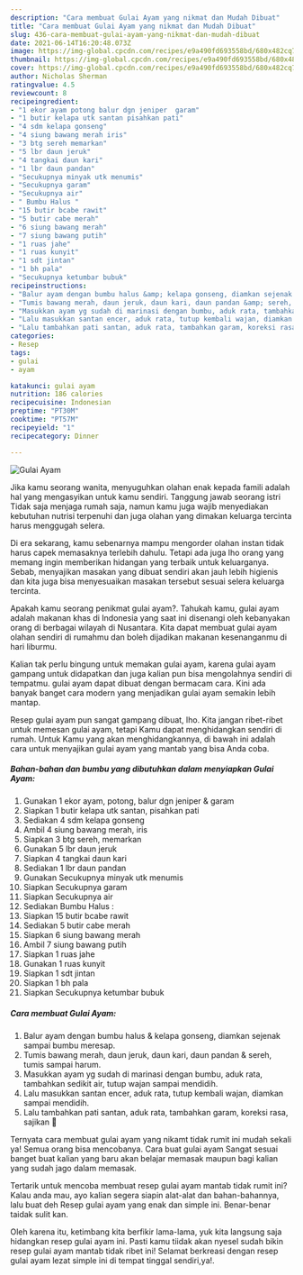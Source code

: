 ```yaml
---
description: "Cara membuat Gulai Ayam yang nikmat dan Mudah Dibuat"
title: "Cara membuat Gulai Ayam yang nikmat dan Mudah Dibuat"
slug: 436-cara-membuat-gulai-ayam-yang-nikmat-dan-mudah-dibuat
date: 2021-06-14T16:20:48.073Z
image: https://img-global.cpcdn.com/recipes/e9a490fd693558bd/680x482cq70/gulai-ayam-foto-resep-utama.jpg
thumbnail: https://img-global.cpcdn.com/recipes/e9a490fd693558bd/680x482cq70/gulai-ayam-foto-resep-utama.jpg
cover: https://img-global.cpcdn.com/recipes/e9a490fd693558bd/680x482cq70/gulai-ayam-foto-resep-utama.jpg
author: Nicholas Sherman
ratingvalue: 4.5
reviewcount: 8
recipeingredient:
- "1 ekor ayam potong balur dgn jeniper  garam"
- "1 butir kelapa utk santan pisahkan pati"
- "4 sdm kelapa gonseng"
- "4 siung bawang merah iris"
- "3 btg sereh memarkan"
- "5 lbr daun jeruk"
- "4 tangkai daun kari"
- "1 lbr daun pandan"
- "Secukupnya minyak utk menumis"
- "Secukupnya garam"
- "Secukupnya air"
- " Bumbu Halus "
- "15 butir bcabe rawit"
- "5 butir cabe merah"
- "6 siung bawang merah"
- "7 siung bawang putih"
- "1 ruas jahe"
- "1 ruas kunyit"
- "1 sdt jintan"
- "1 bh pala"
- "Secukupnya ketumbar bubuk"
recipeinstructions:
- "Balur ayam dengan bumbu halus &amp; kelapa gonseng, diamkan sejenak sampai bumbu meresap."
- "Tumis bawang merah, daun jeruk, daun kari, daun pandan &amp; sereh, tumis sampai harum."
- "Masukkan ayam yg sudah di marinasi dengan bumbu, aduk rata, tambahkan sedikit air, tutup wajan sampai mendidih."
- "Lalu masukkan santan encer, aduk rata, tutup kembali wajan, diamkan sampai mendidih."
- "Lalu tambahkan pati santan, aduk rata, tambahkan garam, koreksi rasa, sajikan 🤤"
categories:
- Resep
tags:
- gulai
- ayam

katakunci: gulai ayam 
nutrition: 186 calories
recipecuisine: Indonesian
preptime: "PT30M"
cooktime: "PT57M"
recipeyield: "1"
recipecategory: Dinner

---
```



![Gulai Ayam](https://img-global.cpcdn.com/recipes/e9a490fd693558bd/680x482cq70/gulai-ayam-foto-resep-utama.jpg)

Jika kamu seorang wanita, menyuguhkan olahan enak kepada famili adalah hal yang mengasyikan untuk kamu sendiri. Tanggung jawab seorang istri Tidak saja menjaga rumah saja, namun kamu juga wajib menyediakan kebutuhan nutrisi terpenuhi dan juga olahan yang dimakan keluarga tercinta harus menggugah selera.

Di era  sekarang, kamu sebenarnya mampu mengorder olahan instan tidak harus capek memasaknya terlebih dahulu. Tetapi ada juga lho orang yang memang ingin memberikan hidangan yang terbaik untuk keluarganya. Sebab, menyajikan masakan yang dibuat sendiri akan jauh lebih higienis dan kita juga bisa menyesuaikan masakan tersebut sesuai selera keluarga tercinta. 



Apakah kamu seorang penikmat gulai ayam?. Tahukah kamu, gulai ayam adalah makanan khas di Indonesia yang saat ini disenangi oleh kebanyakan orang di berbagai wilayah di Nusantara. Kita dapat membuat gulai ayam olahan sendiri di rumahmu dan boleh dijadikan makanan kesenanganmu di hari liburmu.

Kalian tak perlu bingung untuk memakan gulai ayam, karena gulai ayam gampang untuk didapatkan dan juga kalian pun bisa mengolahnya sendiri di tempatmu. gulai ayam dapat dibuat dengan bermacam cara. Kini ada banyak banget cara modern yang menjadikan gulai ayam semakin lebih mantap.

Resep gulai ayam pun sangat gampang dibuat, lho. Kita jangan ribet-ribet untuk memesan gulai ayam, tetapi Kamu dapat menghidangkan sendiri di rumah. Untuk Kamu yang akan menghidangkannya, di bawah ini adalah cara untuk menyajikan gulai ayam yang mantab yang bisa Anda coba.

<!--inarticleads1-->

##### Bahan-bahan dan bumbu yang dibutuhkan dalam menyiapkan Gulai Ayam:

1. Gunakan 1 ekor ayam, potong, balur dgn jeniper &amp; garam
1. Siapkan 1 butir kelapa utk santan, pisahkan pati
1. Sediakan 4 sdm kelapa gonseng
1. Ambil 4 siung bawang merah, iris
1. Siapkan 3 btg sereh, memarkan
1. Gunakan 5 lbr daun jeruk
1. Siapkan 4 tangkai daun kari
1. Sediakan 1 lbr daun pandan
1. Gunakan Secukupnya minyak utk menumis
1. Siapkan Secukupnya garam
1. Siapkan Secukupnya air
1. Sediakan  Bumbu Halus :
1. Siapkan 15 butir bcabe rawit
1. Sediakan 5 butir cabe merah
1. Siapkan 6 siung bawang merah
1. Ambil 7 siung bawang putih
1. Siapkan 1 ruas jahe
1. Gunakan 1 ruas kunyit
1. Siapkan 1 sdt jintan
1. Siapkan 1 bh pala
1. Siapkan Secukupnya ketumbar bubuk




<!--inarticleads2-->

##### Cara membuat Gulai Ayam:

1. Balur ayam dengan bumbu halus &amp; kelapa gonseng, diamkan sejenak sampai bumbu meresap.
1. Tumis bawang merah, daun jeruk, daun kari, daun pandan &amp; sereh, tumis sampai harum.
1. Masukkan ayam yg sudah di marinasi dengan bumbu, aduk rata, tambahkan sedikit air, tutup wajan sampai mendidih.
1. Lalu masukkan santan encer, aduk rata, tutup kembali wajan, diamkan sampai mendidih.
1. Lalu tambahkan pati santan, aduk rata, tambahkan garam, koreksi rasa, sajikan 🤤




Ternyata cara membuat gulai ayam yang nikamt tidak rumit ini mudah sekali ya! Semua orang bisa mencobanya. Cara buat gulai ayam Sangat sesuai banget buat kalian yang baru akan belajar memasak maupun bagi kalian yang sudah jago dalam memasak.

Tertarik untuk mencoba membuat resep gulai ayam mantab tidak rumit ini? Kalau anda mau, ayo kalian segera siapin alat-alat dan bahan-bahannya, lalu buat deh Resep gulai ayam yang enak dan simple ini. Benar-benar taidak sulit kan. 

Oleh karena itu, ketimbang kita berfikir lama-lama, yuk kita langsung saja hidangkan resep gulai ayam ini. Pasti kamu tiidak akan nyesel sudah bikin resep gulai ayam mantab tidak ribet ini! Selamat berkreasi dengan resep gulai ayam lezat simple ini di tempat tinggal sendiri,ya!.

